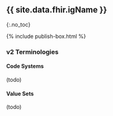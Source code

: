 ## {{ site.data.fhir.igName }}
{:.no_toc}

{% include publish-box.html %}

###  v2 Terminologies

#### Code Systems

(todo)

#### Value Sets

(todo)

